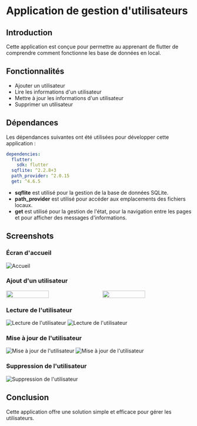 # Application de gestion d'utilisateurs

## Introduction
Cette application est conçue pour permettre au apprenant de flutter de comprendre comment fonctionne les base de données en local.

## Fonctionnalités
- Ajouter un utilisateur
- Lire les informations d'un utilisateur
- Mettre à jour les informations d'un utilisateur
- Supprimer un utilisateur 

## Dépendances
Les dépendances suivantes ont été utilisées pour développer cette application :

```yaml
dependencies:
  flutter:
    sdk: flutter
  sqflite: ^2.2.8+3
  path_provider: ^2.0.15
  get: ^4.6.5
```
- **sqflite** est utilisé pour la gestion de la base de données SQLite.
- **path_provider** est utilisé pour accéder aux emplacements des fichiers locaux.
- **get** est utilisé pour la gestion de l'état, pour la navigation entre les pages et pour afficher des messages d'informations.

## Screenshots

### Écran d'accueil
![Accueil](/assets/5.png)

### Ajout d'un utilisateur
<div style="display: flex; flex-direction: row; justify-content: space-between;">
    <img src="/assets/6.png" style="width: 48%;" />
    <img src="/assets/1.png" style="width: 48%;" />
</div>

### Lecture de l'utilisateur
![Lecture de l'utilisateur](/assets/8.png)
![Lecture de l'utilisateur](/assets/2.png)

### Mise à jour de l'utilisateur
![Mise à jour de l'utilisateur](/assets/7.png)
![Mise à jour de l'utilisateur](/assets/3.png)

### Suppression de l'utilisateur
![Suppression de l'utilisateur](/assets/4.png)

## Conclusion
Cette application offre une solution simple et efficace pour gérer les utilisateurs.
